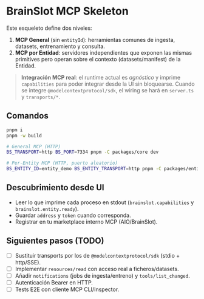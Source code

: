 # BrainSlot MCP Skeleton

Este esqueleto define dos niveles:

1. **MCP General** (sin `entityId`): herramientas comunes de ingesta, datasets, entrenamiento y consulta.
2. **MCP por Entidad**: servidores independientes que exponen las mismas primitives pero operan sobre el contexto (datasets/manifest) de la Entidad.

> **Integración MCP real**: el runtime actual es *agnóstico* y imprime `capabilities` para poder integrar desde la UI sin bloquearse. Cuando se integre `@modelcontextprotocol/sdk`, el wiring se hará en `server.ts` y `transports/*`.

## Comandos

```bash
pnpm i
pnpm -w build

# General MCP (HTTP)
BS_TRANSPORT=http BS_PORT=7334 pnpm -C packages/core dev

# Per-Entity MCP (HTTP, puerto aleatorio)
BS_ENTITY_ID=entity_demo BS_ENTITY_TRANSPORT=http pnpm -C packages/entity dev
```

## Descubrimiento desde UI
- Leer lo que imprime cada proceso en stdout (`brainslot.capabilities` y `brainslot.entity.ready`).
- Guardar `address` y `token` cuando corresponda.
- Registrar en tu marketplace interno MCP (AIO/BrainSlot).

## Siguientes pasos (TODO)
- [ ] Sustituir transports por los de `@modelcontextprotocol/sdk` (stdio + http/SSE).
- [ ] Implementar `resources/read` con acceso real a ficheros/datasets.
- [ ] Añadir `notifications` (jobs de ingesta/entreno) y `tools/list_changed`.
- [ ] Autenticación Bearer en HTTP.
- [ ] Tests E2E con cliente MCP CLI/Inspector.
